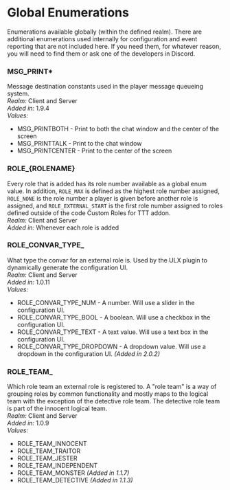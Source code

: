 # Global Enumerations
Enumerations available globally (within the defined realm). There are additional enumerations used internally for configuration and event reporting that are not included here. If you need them, for whatever reason, you will need to find them or ask one of the developers in Discord.

### MSG_PRINT*
Message destination constants used in the player message queueing system.\
*Realm:* Client and Server\
*Added in:* 1.9.4\
*Values:*
- MSG_PRINTBOTH - Print to both the chat window and the center of the screen
- MSG_PRINTTALK - Print to the chat window
- MSG_PRINTCENTER - Print to the center of the screen

### ROLE_{ROLENAME}
Every role that is added has its role number available as a global enum value. In addition, `ROLE_MAX` is defined as the highest role number assigned, `ROLE_NONE` is the role number a player is given before another role is assigned, and `ROLE_EXTERNAL_START` is the first role number assigned to roles defined outside of the code Custom Roles for TTT addon.\
*Realm:* Client and Server\
*Added in:* Whenever each role is added

### ROLE_CONVAR_TYPE_
What type the convar for an external role is. Used by the ULX plugin to dynamically generate the configuration UI.\
*Realm:* Client and Server\
*Added in:* 1.0.11\
*Values:*
- ROLE_CONVAR_TYPE_NUM - A number. Will use a slider in the configuration UI.
- ROLE_CONVAR_TYPE_BOOL - A boolean. Will use a checkbox in the configuration UI.
- ROLE_CONVAR_TYPE_TEXT - A text value. Will use a text box in the configuration UI.
- ROLE_CONVAR_TYPE_DROPDOWN - A dropdown value. Will use a dropdown in the configuration UI. *(Added in 2.0.2)*

### ROLE_TEAM_
Which role team an external role is registered to. A "role team" is a way of grouping roles by common functionality and mostly maps to the logical team with the exception of the detective role team. The detective role team is part of the innocent logical team.\
*Realm:* Client and Server\
*Added in:* 1.0.9\
*Values:*
- ROLE_TEAM_INNOCENT
- ROLE_TEAM_TRAITOR
- ROLE_TEAM_JESTER
- ROLE_TEAM_INDEPENDENT
- ROLE_TEAM_MONSTER *(Added in 1.1.7)*
- ROLE_TEAM_DETECTIVE *(Added in 1.1.3)*